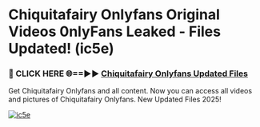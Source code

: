 # Chiquitafairy Onlyfans Original Videos 0nlyFans Leaked - Files Updated! (ic5e)

<h3>🔴 CLICK HERE 🌐==►► <a href="https://tinyurl.com/ehrbuxhb" rel="nofollow">Chiquitafairy Onlyfans Updated Files</a></h3>

Get Chiquitafairy Onlyfans and all content. Now you can access all videos and pictures of Chiquitafairy Onlyfans. New Updated Files 2025!

[![ic5e](https://i.imgur.com/lVYEuWS.gif)](https://tinyurl.com/ehrbuxhb)
